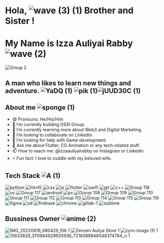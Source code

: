 # Hola, ![wave (3) (1)](https://user-images.githubusercontent.com/103131773/187973296-7c610234-fa8d-4e94-b331-043c92220907.gif) Brother and Sister ! 
# My Name is Izza Auliyai Rabby ![wave (2)](https://user-images.githubusercontent.com/103131773/187973327-b52faccd-41c2-4a2b-ac58-5756aa19f135.gif) 
![Group 2](https://user-images.githubusercontent.com/103131773/187741141-68ff1190-f434-4e4f-ad6b-98be72fe8e8a.png)
## A man who likes to learn new things and adventure. ![YaDQ (1)](https://user-images.githubusercontent.com/103131773/187975418-51e32d91-a030-410a-bc1b-a25fe18c84ed.gif) ![pik (1)](https://user-images.githubusercontent.com/103131773/188007761-f1664b65-6c6e-414a-babe-1691307d5a43.gif)![jUUD30C (1)](https://user-images.githubusercontent.com/103131773/188007776-d91470ec-6312-453d-9341-adf523cbb885.gif)




## About me ![sponge (1)](https://user-images.githubusercontent.com/103131773/187973757-7f1cebc9-e682-440d-a614-72c803e5bb3f.gif) 
- 😄 Pronouns: He/His/Him
- 🔭 I’m currently building GSSI Group.
- 🌱 I’m currently learning more about Web3 and Digital Marketing.
- 👯 I’m looking to collaborate on Linkedin.
- 🤔 I’m looking for help with Game development. 
- 💬 Ask me about Flutter, CG Animation or any tech-related stuff.
- 📫 How to reach me: @izzaauliyairabby on Instagram or Linkedin.
- ⚡ Fun fact: I love to cuddle with my beloved wife.

## Tech Stack ![A (1)](https://user-images.githubusercontent.com/103131773/187974065-fe17b4c6-90a1-4c51-8470-32d040e25e96.gif) 

![python](https://user-images.githubusercontent.com/103131773/188166664-ec384f23-02be-4909-9da8-cb0c03519577.png)
![html5](https://user-images.githubusercontent.com/103131773/188166520-b4f4dfb9-de84-42f4-92d0-1523e3d4cec9.png)
![css](https://user-images.githubusercontent.com/103131773/188166540-cfc52284-1c66-41f7-b806-d86dc12103a4.png)
![js](https://user-images.githubusercontent.com/103131773/188166586-0599e7c9-c3d0-477c-b0bd-7ec73026c766.png)
![flutter](https://user-images.githubusercontent.com/103131773/188166622-772b9296-20c5-4a73-99a5-b3206e55615d.png)
![swift](https://user-images.githubusercontent.com/103131773/188166778-5582f7ed-84c6-4189-a001-1851739ea665.png)
![git](https://user-images.githubusercontent.com/103131773/188166638-9888ff7e-89b6-4757-a07e-3c2e6d48265c.png)
![c++](https://user-images.githubusercontent.com/103131773/188166690-4a6000fc-ce30-4bc8-844f-aef57ab36b73.png)
![Group 118](https://user-images.githubusercontent.com/103131773/188166707-482a61b1-05ad-48b2-badd-c1bffc965b44.png)
![vs](https://user-images.githubusercontent.com/103131773/188166721-8ee67d7a-1d61-4935-9484-985fb9320c8e.png)
![Group 117](https://user-images.githubusercontent.com/103131773/188166736-818a4d64-f059-4626-8e74-7179302f5f25.png)
![android](https://user-images.githubusercontent.com/103131773/188166912-cb2fe1de-3fee-44f4-8bb1-45c34fca4ff0.png)
![ps](https://user-images.githubusercontent.com/103131773/188167024-d3ff2fd0-1e0a-450f-91bc-e5ffe121e8b6.png)
![Group 108](https://user-images.githubusercontent.com/103131773/188167097-461b1fef-2d35-4dfe-952e-ef34d1218b94.png)
![Group 109](https://user-images.githubusercontent.com/103131773/188167116-948522ee-8b04-430d-b392-f4f4fd2ead6d.png)
![Group 110](https://user-images.githubusercontent.com/103131773/188167127-c4315bf4-170c-41bc-bec9-c4f9d02fd472.png)
![Group 111](https://user-images.githubusercontent.com/103131773/188167132-c71427b5-2d13-41f2-beab-51610f3cc94a.png)
![Group 112](https://user-images.githubusercontent.com/103131773/188167141-c54d0aff-c501-4472-8d1c-388a5e6a3b52.png)
![Group 113](https://user-images.githubusercontent.com/103131773/188167150-e72280f0-052d-4114-b1a5-714c876b5d01.png)
![Group 114](https://user-images.githubusercontent.com/103131773/188167153-e85df29b-faab-4ca3-a62e-ab2d17957bef.png)
![Group 115](https://user-images.githubusercontent.com/103131773/188167159-f0c5d70b-2c15-402c-91aa-ec053c3655d4.png)
![Group 116](https://user-images.githubusercontent.com/103131773/188167166-5073fc13-3b21-4cef-a1c3-3105df9b0a39.png)
![figma](https://user-images.githubusercontent.com/103131773/188167207-d4cd6b27-3052-4637-b22a-82bcaa53e54f.png)
![xd](https://user-images.githubusercontent.com/103131773/188167284-b6320bce-23ce-4c28-b340-b5e0712c3e25.png)
![firebase](https://user-images.githubusercontent.com/103131773/188167213-81e7b952-4284-401e-99e9-7fbcb007b65c.png)
![chrome](https://user-images.githubusercontent.com/103131773/188167642-212e719e-f4db-454e-8a20-ece99c6628d4.png)
![gitlab-1](https://user-images.githubusercontent.com/103131773/188167661-67b3c79c-b6fc-4964-9bb9-b6952812f5b0.png)
![sublime](https://user-images.githubusercontent.com/103131773/188174911-459239ec-65c2-4494-a4c6-463b18b913c4.png)



## Bussiness Owner ![anime (2)](https://user-images.githubusercontent.com/103131773/187974784-4e58dd86-ffaf-4c25-a32b-10ec1d89e6a8.gif) 


![IMG_20220819_080429_106 1](https://user-images.githubusercontent.com/103131773/187739754-efc044f0-0e88-4997-a3bf-5055b0f3cc4a.png)
![Zenzen Auliya Store 1](https://user-images.githubusercontent.com/103131773/187739757-5f89e762-fc20-479b-add1-a7e18e8a84e0.png)
![zyro-image (1) 1](https://user-images.githubusercontent.com/103131773/187739758-bdeb6902-8fb7-4781-8ed1-599ff4d768aa.png) 
![15623829_370984929935936_7218389846048374784_n 1](https://user-images.githubusercontent.com/103131773/187739761-f8da11d6-5287-46b3-8bbd-421bd0d96db0.png)
